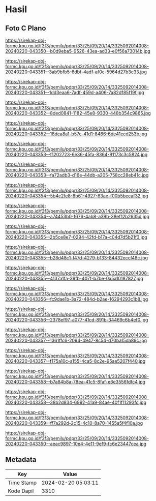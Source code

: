 # Hasil

## Foto C Plano

https://sirekap-obj-formc.kpu.go.id/f3f3/pemilu/pdpr/33/25/09/20/14/3325092014008-20240220-043350--b0d9eba5-9526-43ea-ad33-e0f56a73014b.jpg

https://sirekap-obj-formc.kpu.go.id/f3f3/pemilu/pdpr/33/25/09/20/14/3325092014008-20240220-043351--3ab9bfb5-6dbf-4adf-af0c-5964d27b3c33.jpg

https://sirekap-obj-formc.kpu.go.id/f3f3/pemilu/pdpr/33/25/09/20/14/3325092014008-20240220-043351--1dd3eaa6-7adf-459d-a406-7a82d185f19f.jpg

https://sirekap-obj-formc.kpu.go.id/f3f3/pemilu/pdpr/33/25/09/20/14/3325092014008-20240220-043352--8ded0841-1182-45e8-9330-448b354c9865.jpg

https://sirekap-obj-formc.kpu.go.id/f3f3/pemilu/pdpr/33/25/09/20/14/3325092014008-20240220-043352--18dca8a1-b57c-41d1-8466-6de41ccd253b.jpg

https://sirekap-obj-formc.kpu.go.id/f3f3/pemilu/pdpr/33/25/09/20/14/3325092014008-20240220-043353--f1202723-6e36-45fa-8364-91173c3c5824.jpg

https://sirekap-obj-formc.kpu.go.id/f3f3/pemilu/pdpr/33/25/09/20/14/3325092014008-20240220-043353--fa72adb3-d16e-44db-a205-758cc28eb41c.jpg

https://sirekap-obj-formc.kpu.go.id/f3f3/pemilu/pdpr/33/25/09/20/14/3325092014008-20240220-043354--5b4c2fe8-8b61-4927-83ae-f00b5becaf32.jpg

https://sirekap-obj-formc.kpu.go.id/f3f3/pemilu/pdpr/33/25/09/20/14/3325092014008-20240220-043354--a74453b0-f676-4ab8-a39b-38ef12b2635d.jpg

https://sirekap-obj-formc.kpu.go.id/f3f3/pemilu/pdpr/33/25/09/20/14/3325092014008-20240220-043355--2b5ce8e7-0294-42fd-b17a-c04d7d5b21f3.jpg

https://sirekap-obj-formc.kpu.go.id/f3f3/pemilu/pdpr/33/25/09/20/14/3325092014008-20240220-043355--b28d48c1-f47d-4279-b133-84432eccf48c.jpg

https://sirekap-obj-formc.kpu.go.id/f3f3/pemilu/pdpr/33/25/09/20/14/3325092014008-20240220-043355--4137a1fa-39fb-407f-b7be-0a5a10187827.jpg

https://sirekap-obj-formc.kpu.go.id/f3f3/pemilu/pdpr/33/25/09/20/14/3325092014008-20240220-043356--fc9dae1b-3a72-484d-b2ae-16294293c1b8.jpg

https://sirekap-obj-formc.kpu.go.id/f3f3/pemilu/pdpr/33/25/09/20/14/3325092014008-20240220-043356--2378ef97-a077-41cd-891b-34469c6b4ef0.jpg

https://sirekap-obj-formc.kpu.go.id/f3f3/pemilu/pdpr/33/25/09/20/14/3325092014008-20240220-043357--1361ffc6-2094-4947-8c54-d70ba15da89c.jpg

https://sirekap-obj-formc.kpu.go.id/f3f3/pemilu/pdpr/33/25/09/20/14/3325092014008-20240220-043357--f175a10c-a155-4ca5-8c2e-95ae5207f440.jpg

https://sirekap-obj-formc.kpu.go.id/f3f3/pemilu/pdpr/33/25/09/20/14/3325092014008-20240220-043358--b7a84b8a-78ea-41c5-8faf-e6e3556fdfc4.jpg

https://sirekap-obj-formc.kpu.go.id/f3f3/pemilu/pdpr/33/25/09/20/14/3325092014008-20240220-043358--38b2d834-6992-41a9-84ae-40f1f11293fc.jpg

https://sirekap-obj-formc.kpu.go.id/f3f3/pemilu/pdpr/33/25/09/20/14/3325092014008-20240220-043359--ff7a292d-2c15-4c10-8a70-1455a5f4f10a.jpg

https://sirekap-obj-formc.kpu.go.id/f3f3/pemilu/pdpr/33/25/09/20/14/3325092014008-20240220-043350--aeac9897-10e4-4e11-9ef9-fc6e23447cea.jpg


## Metadata

| Key        | Value               |
| ---------- | ------------------- |
| Time Stamp | 2024-02-20 05:03:11 |
| Kode Dapil | 3310                |



